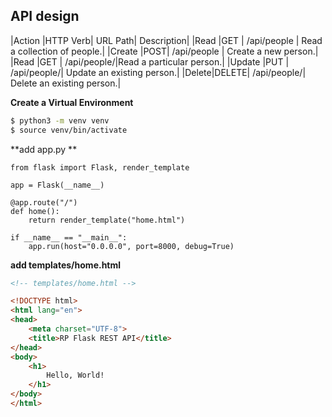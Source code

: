 
## API design 

|Action |HTTP Verb| URL Path| 	Description|
|Read 	|GET |	/api/people |   	Read a collection of people.|
|Create |POST| 	/api/people |   	Create a new person.|
|Read 	|GET |	/api/people/<lname>|Read a particular person.|
|Update |PUT |	/api/people/<lname>| 	Update an existing person.|
|Delete|DELETE| /api/people/<lname>| 	Delete an existing person.|


**Create a Virtual Environment**

```bash
$ python3 -m venv venv
$ source venv/bin/activate
```

**add app.py **

```pyhton 
from flask import Flask, render_template

app = Flask(__name__)

@app.route("/")
def home():
    return render_template("home.html")

if __name__ == "__main__":
    app.run(host="0.0.0.0", port=8000, debug=True)
```

**add templates/home.html**

```html
<!-- templates/home.html -->

<!DOCTYPE html>
<html lang="en">
<head>
    <meta charset="UTF-8">
    <title>RP Flask REST API</title>
</head>
<body>
    <h1>
        Hello, World!
    </h1>
</body>
</html>
```
